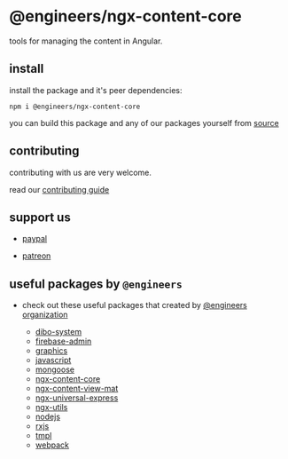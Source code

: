 # @engineers/ngx-content-core

tools for managing the content in Angular.

## install

install the package and it's peer dependencies:

```
npm i @engineers/ngx-content-core
```

you can build this package and any of our packages yourself from [source](https://github.com/eng-dibo/dibo/tree/main/packages)

## contributing

contributing with us are very welcome.

read our [contributing guide](https://github.com/eng-dibo/dibo/blob/main/CONTRIBUTING.md)

## support us

- [paypal](https://paypal.me/group99001)

- [patreon](https://www.patreon.com/GoogleDev)

## useful packages by `@engineers`

- check out these useful packages that created by [@engineers organization](https://www.npmjs.com/org/engineers)

  - [dibo-system](https://github.com/eng-dibo/dibo/tree/main/packages/dibo-system)
  - [firebase-admin](https://github.com/eng-dibo/dibo/tree/main/packages/firebase-admin)
  - [graphics](https://github.com/eng-dibo/dibo/tree/main/packages/graphics)
  - [javascript](https://github.com/eng-dibo/dibo/tree/main/packages/javascript)
  - [mongoose](https://github.com/eng-dibo/dibo/tree/main/packages/mongoose)
  - [ngx-content-core](https://github.com/eng-dibo/dibo/tree/main/packages/ngx-content-core)
  - [ngx-content-view-mat](https://github.com/eng-dibo/dibo/tree/main/packages/ngx-content-view-mat)
  - [ngx-universal-express](https://github.com/eng-dibo/dibo/tree/main/packages/ngx-universal-express)
  - [ngx-utils](https://github.com/eng-dibo/dibo/tree/main/packages/ngx-utils)
  - [nodejs](https://github.com/eng-dibo/dibo/tree/main/packages/nodejs)
  - [rxjs](https://github.com/eng-dibo/dibo/tree/main/packages/rxjs)
  - [tmpl](https://github.com/eng-dibo/dibo/tree/main/packages/tmpl)
  - [webpack](https://github.com/eng-dibo/dibo/tree/main/packages/webpack)
